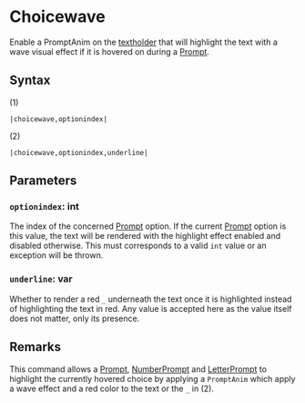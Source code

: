 # Choicewave

Enable a PromptAnim on the [textholder](../../Notable%20local%20variable/textholder.md) that will highlight the text with a wave visual effect if it is hovered on during a [Prompt](Prompt.md).

## Syntax

(1)

````
|choicewave,optionindex|
````

(2)

````
|choicewave,optionindex,underline|
````

## Parameters

### `optionindex`: int

The index of the concerned [Prompt](Prompt.md) option. If the current [Prompt](Prompt.md) option is this value, the text will be rendered with the highlight effect enabled and disabled otherwise. This must corresponds to a valid `int` value or an exception will be thrown.

### `underline`: var

Whether to render a red `_` underneath the text once it is highlighted instead of highlighting the text in red. Any value is accepted here as the value itself does not matter, only its presence.

## Remarks

This command allows a [Prompt](Prompt.md), [NumberPrompt](NumberPrompt.md) and [LetterPrompt](LetterPrompt.md) to highlight the currently hovered choice by applying a `PromptAnim` which apply a wave effect and a red color to the text or the `_` in (2).
